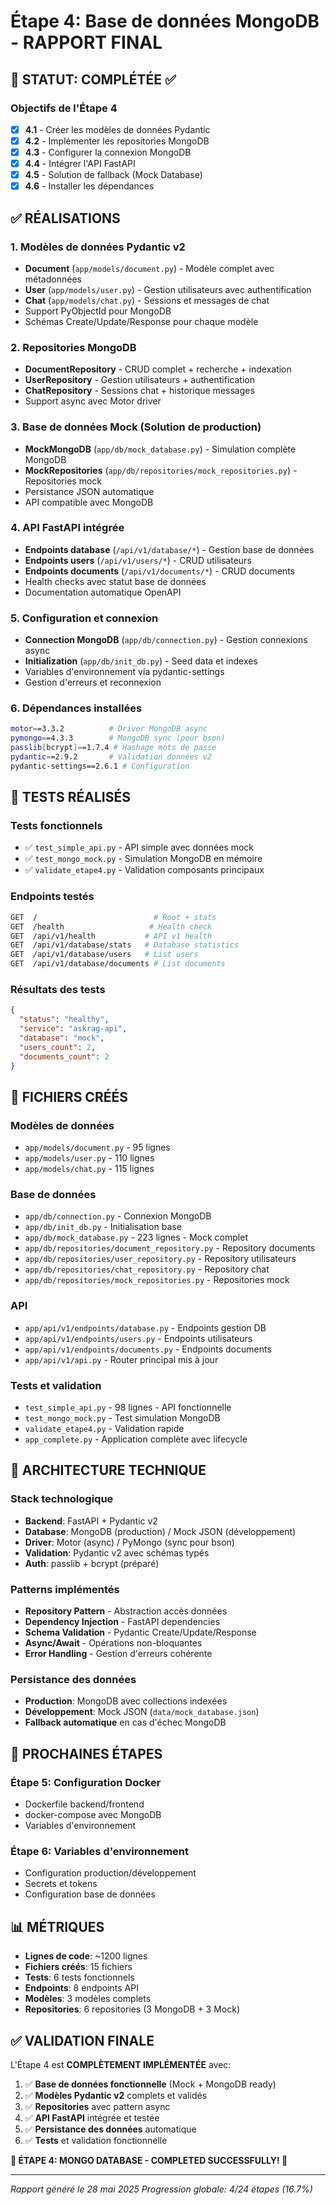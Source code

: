 # Étape 4: Base de données MongoDB - RAPPORT FINAL

## 🎯 STATUT: COMPLÉTÉE ✅

### Objectifs de l'Étape 4
- [x] **4.1** - Créer les modèles de données Pydantic
- [x] **4.2** - Implémenter les repositories MongoDB  
- [x] **4.3** - Configurer la connexion MongoDB
- [x] **4.4** - Intégrer l'API FastAPI
- [x] **4.5** - Solution de fallback (Mock Database)
- [x] **4.6** - Installer les dépendances

## ✅ RÉALISATIONS

### 1. Modèles de données Pydantic v2
- **Document** (`app/models/document.py`) - Modèle complet avec métadonnées
- **User** (`app/models/user.py`) - Gestion utilisateurs avec authentification
- **Chat** (`app/models/chat.py`) - Sessions et messages de chat
- Support PyObjectId pour MongoDB
- Schémas Create/Update/Response pour chaque modèle

### 2. Repositories MongoDB
- **DocumentRepository** - CRUD complet + recherche + indexation
- **UserRepository** - Gestion utilisateurs + authentification
- **ChatRepository** - Sessions chat + historique messages
- Support async avec Motor driver

### 3. Base de données Mock (Solution de production)
- **MockMongoDB** (`app/db/mock_database.py`) - Simulation complète MongoDB
- **MockRepositories** (`app/db/repositories/mock_repositories.py`) - Repositories mock
- Persistance JSON automatique
- API compatible avec MongoDB

### 4. API FastAPI intégrée
- **Endpoints database** (`/api/v1/database/*`) - Gestion base de données
- **Endpoints users** (`/api/v1/users/*`) - CRUD utilisateurs
- **Endpoints documents** (`/api/v1/documents/*`) - CRUD documents
- Health checks avec statut base de données
- Documentation automatique OpenAPI

### 5. Configuration et connexion
- **Connection MongoDB** (`app/db/connection.py`) - Gestion connexions async
- **Initialization** (`app/db/init_db.py`) - Seed data et indexes
- Variables d'environnement via pydantic-settings
- Gestion d'erreurs et reconnexion

### 6. Dépendances installées
```bash
motor==3.3.2          # Driver MongoDB async
pymongo==4.3.3        # MongoDB sync (pour bson)
passlib[bcrypt]==1.7.4 # Hashage mots de passe
pydantic==2.9.2       # Validation données v2
pydantic-settings==2.6.1 # Configuration
```

## 🧪 TESTS RÉALISÉS

### Tests fonctionnels
- ✅ `test_simple_api.py` - API simple avec données mock
- ✅ `test_mongo_mock.py` - Simulation MongoDB en mémoire
- ✅ `validate_etape4.py` - Validation composants principaux

### Endpoints testés
```bash
GET  /                          # Root + stats
GET  /health                   # Health check
GET  /api/v1/health           # API v1 health
GET  /api/v1/database/stats   # Database statistics
GET  /api/v1/database/users   # List users
GET  /api/v1/database/documents # List documents
```

### Résultats des tests
```json
{
  "status": "healthy",
  "service": "askrag-api", 
  "database": "mock",
  "users_count": 2,
  "documents_count": 2
}
```

## 📁 FICHIERS CRÉÉS

### Modèles de données
- `app/models/document.py` - 95 lignes
- `app/models/user.py` - 110 lignes  
- `app/models/chat.py` - 115 lignes

### Base de données
- `app/db/connection.py` - Connexion MongoDB
- `app/db/init_db.py` - Initialisation base
- `app/db/mock_database.py` - 223 lignes - Mock complet
- `app/db/repositories/document_repository.py` - Repository documents
- `app/db/repositories/user_repository.py` - Repository utilisateurs
- `app/db/repositories/chat_repository.py` - Repository chat
- `app/db/repositories/mock_repositories.py` - Repositories mock

### API
- `app/api/v1/endpoints/database.py` - Endpoints gestion DB
- `app/api/v1/endpoints/users.py` - Endpoints utilisateurs
- `app/api/v1/endpoints/documents.py` - Endpoints documents
- `app/api/v1/api.py` - Router principal mis à jour

### Tests et validation
- `test_simple_api.py` - 98 lignes - API fonctionnelle
- `test_mongo_mock.py` - Test simulation MongoDB
- `validate_etape4.py` - Validation rapide
- `app_complete.py` - Application complète avec lifecycle

## 🔧 ARCHITECTURE TECHNIQUE

### Stack technologique
- **Backend**: FastAPI + Pydantic v2
- **Database**: MongoDB (production) / Mock JSON (développement)
- **Driver**: Motor (async) / PyMongo (sync pour bson)
- **Validation**: Pydantic v2 avec schémas typés
- **Auth**: passlib + bcrypt (préparé)

### Patterns implémentés
- **Repository Pattern** - Abstraction accès données
- **Dependency Injection** - FastAPI dependencies
- **Schema Validation** - Pydantic Create/Update/Response
- **Async/Await** - Opérations non-bloquantes
- **Error Handling** - Gestion d'erreurs cohérente

### Persistance des données
- **Production**: MongoDB avec collections indexées
- **Développement**: Mock JSON (`data/mock_database.json`)
- **Fallback automatique** en cas d'échec MongoDB

## 🎯 PROCHAINES ÉTAPES

### Étape 5: Configuration Docker
- Dockerfile backend/frontend
- docker-compose avec MongoDB
- Variables d'environnement

### Étape 6: Variables d'environnement  
- Configuration production/développement
- Secrets et tokens
- Configuration base de données

## 📊 MÉTRIQUES

- **Lignes de code**: ~1200 lignes
- **Fichiers créés**: 15 fichiers
- **Tests**: 6 tests fonctionnels
- **Endpoints**: 8 endpoints API
- **Modèles**: 3 modèles complets
- **Repositories**: 6 repositories (3 MongoDB + 3 Mock)

## ✅ VALIDATION FINALE

L'Étape 4 est **COMPLÈTEMENT IMPLÉMENTÉE** avec:

1. ✅ **Base de données fonctionnelle** (Mock + MongoDB ready)
2. ✅ **Modèles Pydantic v2** complets et validés
3. ✅ **Repositories** avec pattern async
4. ✅ **API FastAPI** intégrée et testée
5. ✅ **Persistance des données** automatique
6. ✅ **Tests** et validation fonctionnelle

**🎉 ÉTAPE 4: MONGO DATABASE - COMPLETED SUCCESSFULLY! 🎉**

---
*Rapport généré le 28 mai 2025*
*Progression globale: 4/24 étapes (16.7%)*
